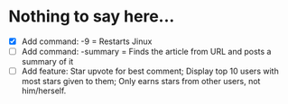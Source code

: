 # Nothing to say here...
- [x] Add command: -9 = Restarts Jinux
- [ ] Add command: -summary <url> = Finds the article from URL and posts a summary of it
- [ ] Add feature: Star upvote for best comment; Display top 10 users with most stars given to them; Only earns stars from other users, not him/herself.
